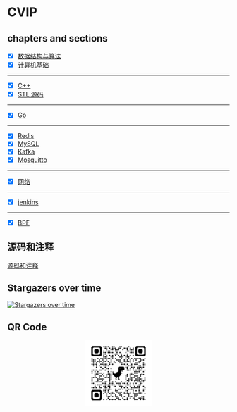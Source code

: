 # CVIP

## chapters and sections

- [x] [数据结构与算法](./data_structure_and_algorithm/)
- [x] [计算机基础](./computer_basics/)

---

- [x] [C++](./cpp/)
- [x] [STL 源码](./stl/)

---

- [x] [Go](./go/)

---

- [x] [Redis](./redis/)
- [x] [MySQL](./mysql/)
- [x] [Kafka](./kafka/)
- [x] [Mosquitto](./mosquitto/)

---

- [x] [网络](./network/)

---

- [x] [jenkins](./jenkins/)

---

- [x] [BPF](./tools/bpf.md)

## 源码和注释

[源码和注释](https://github.com/gongluck/sourcecode)

## Stargazers over time

[![Stargazers over time](https://starchart.cc/gongluck/CVIP.svg)](https://starchart.cc/gongluck/CVIP)

## QR Code

<center class ='img'>
<img src="./CVIP.png" width="150" height="150" />
</center>
